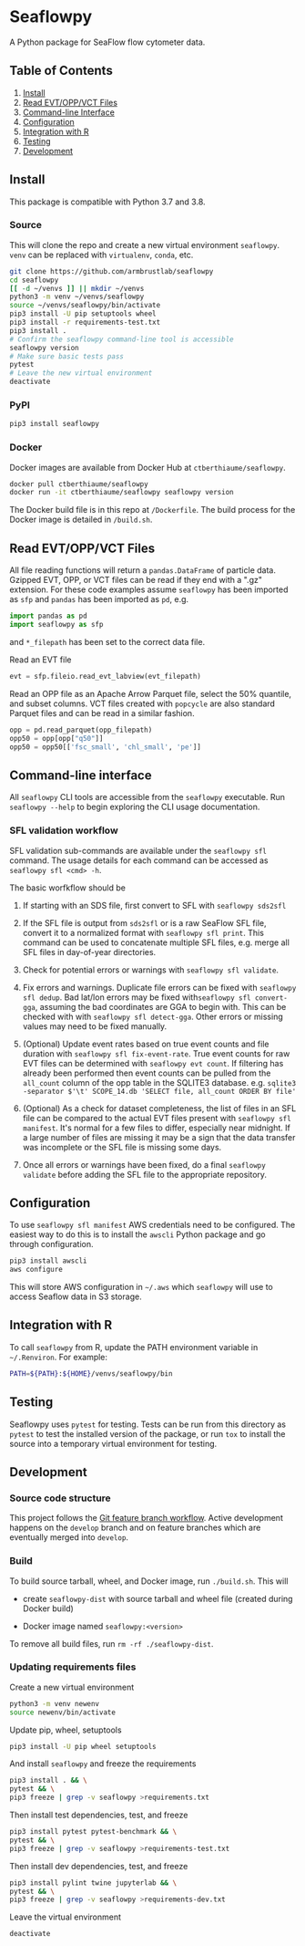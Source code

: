 # Seaflowpy

A Python package for SeaFlow flow cytometer data.

## Table of Contents

1. [Install](#install)
1. [Read EVT/OPP/VCT Files](#evtoppvct)
1. [Command-line Interface](#cli)
1. [Configuration](#configuration)
1. [Integration with R](#rintegration)
1. [Testing](#testing)
1. [Development](#development)

<a name="install"></a>

## Install

This package is compatible with Python 3.7 and 3.8.

### Source

This will clone the repo and create a new virtual environment `seaflowpy`.
`venv` can be replaced with `virtualenv`, `conda`, etc.

```sh
git clone https://github.com/armbrustlab/seaflowpy
cd seaflowpy
[[ -d ~/venvs ]] || mkdir ~/venvs
python3 -m venv ~/venvs/seaflowpy
source ~/venvs/seaflowpy/bin/activate
pip3 install -U pip setuptools wheel
pip3 install -r requirements-test.txt
pip3 install .
# Confirm the seaflowpy command-line tool is accessible
seaflowpy version
# Make sure basic tests pass
pytest
# Leave the new virtual environment
deactivate
```

### PyPI

```sh
pip3 install seaflowpy
```

### Docker

Docker images are available from Docker Hub at `ctberthiaume/seaflowpy`.

```sh
docker pull ctberthiaume/seaflowpy
docker run -it ctberthiaume/seaflowpy seaflowpy version
```

The Docker build file is in this repo at `/Dockerfile`. The build process for the Docker image is detailed in `/build.sh`.

<a name="evtoppvct"></a>

## Read EVT/OPP/VCT Files

All file reading functions will return a `pandas.DataFrame` of particle data.
Gzipped EVT, OPP, or VCT files can be read if they end with a ".gz" extension.
For these code examples assume `seaflowpy` has been imported as `sfp`
and `pandas` has been imported as `pd`, e.g.

```python
import pandas as pd
import seaflowpy as sfp
```

and `*_filepath` has been set to the correct data file.

Read an EVT file

```python
evt = sfp.fileio.read_evt_labview(evt_filepath)
```

Read an OPP file as an Apache Arrow Parquet file, select the 50% quantile, and subset columns.
VCT files created with `popcycle` are also standard Parquet files and can be read in a similar fashion.

```python
opp = pd.read_parquet(opp_filepath)
opp50 = opp[opp["q50"]]
opp50 = opp50[['fsc_small', 'chl_small', 'pe']]
```

<a name="cli"></a>

## Command-line interface

All `seaflowpy` CLI tools are accessible from the `seaflowpy` executable.
Run `seaflowpy --help` to begin exploring the CLI usage documentation.

### SFL validation workflow

SFL validation sub-commands are available under the `seaflowpy sfl` command.
The usage details for each command can be accessed as `seaflowpy sfl <cmd> -h`.

The basic worfkflow should be

1) If starting with an SDS file, first convert to SFL with `seaflowpy sds2sfl`

2) If the SFL file is output from `sds2sfl` or is a raw SeaFlow SFL file,
convert it to a normalized format with `seaflowpy sfl print`.
This command can be used to concatenate multiple SFL files,
e.g. merge all SFL files in day-of-year directories.

3) Check for potential errors or warnings with `seaflowpy sfl validate`.

4) Fix errors and warnings. Duplicate file errors can be fixed with `seaflowpy sfl dedup`.
Bad lat/lon errors may be fixed with`seaflowpy sfl convert-gga`,
assuming the bad coordinates are GGA to begin with.
This can be checked with with `seaflowpy sfl detect-gga`.
Other errors or missing values may need to be fixed manually.

5) (Optional) Update event rates based on true event counts and file duration
with `seaflowpy sfl fix-event-rate`.
True event counts for raw EVT files can be determined with `seaflowpy evt count`.
If filtering has already been performed then event counts can be pulled from
the `all_count` column of the opp table in the SQLITE3 database.
e.g. `sqlite3 -separator $'\t' SCOPE_14.db 'SELECT file, all_count ORDER BY file'`

6) (Optional) As a check for dataset completeness,
the list of files in an SFL file can be compared to the actual EVT files present
with `seaflowpy sfl manifest`. It's normal for a few files to differ,
especially near midnight. If a large number of files are missing it may be a
sign that the data transfer was incomplete or the SFL file is missing some days.

7) Once all errors or warnings have been fixed, do a final `seaflowpy validate`
before adding the SFL file to the appropriate repository.


<a name="configuration"></a>

## Configuration

To use `seaflowpy sfl manifest` AWS credentials need to be configured.
The easiest way to do this is to install the `awscli` Python package
and go through configuration.

```sh
pip3 install awscli
aws configure
```

This will store AWS configuration in `~/.aws` which `seaflowpy` will use to
access Seaflow data in S3 storage.

<a name="rintegration"></a>

## Integration with R

To call `seaflowpy` from R, update the PATH environment variable in
`~/.Renviron`. For example:

```sh
PATH=${PATH}:${HOME}/venvs/seaflowpy/bin
```

<a name="testing"></a>

## Testing

Seaflowpy uses `pytest` for testing. Tests can be run from this directory as
`pytest` to test the installed version of the package, or run `tox` to install
the source into a temporary virtual environment for testing.

<a name="development"></a>

## Development

### Source code structure

This project follows the [Git feature branch workflow](https://www.atlassian.com/git/tutorials/comparing-workflows/feature-branch-workflow).
Active development happens on the `develop` branch and on feature branches which are eventually merged into `develop`.

### Build

To build source tarball, wheel, and Docker image, run `./build.sh`. This will

* create `seaflowpy-dist` with source tarball and wheel file (created during Docker build)

* Docker image named `seaflowpy:<version>`

To remove all build files, run `rm -rf ./seaflowpy-dist`.

### Updating requirements files

Create a new virtual environment

```sh
python3 -m venv newenv
source newenv/bin/activate
```

Update pip, wheel, setuptools

```sh
pip3 install -U pip wheel setuptools
```

And install `seaflowpy` and freeze  the requirements

```sh
pip3 install . && \
pytest && \
pip3 freeze | grep -v seaflowpy >requirements.txt
```

Then install test dependencies, test, and freeze

```sh
pip3 install pytest pytest-benchmark && \
pytest && \
pip3 freeze | grep -v seaflowpy >requirements-test.txt
```

Then install dev dependencies, test, and freeze

```sh
pip3 install pylint twine jupyterlab && \
pytest && \
pip3 freeze | grep -v seaflowpy >requirements-dev.txt
```

Leave the virtual environment

```sh
deactivate
```
